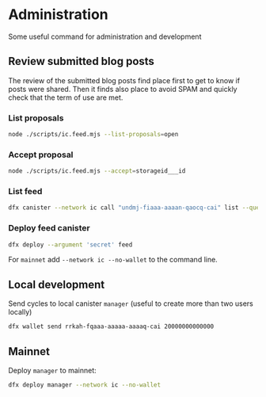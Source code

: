 # Administration

Some useful command for administration and development

## Review submitted blog posts

The review of the submitted blog posts find place first to get to know if posts were shared. Then it finds also place to avoid SPAM and quickly check that the term of use are met.

### List proposals

```bash
node ./scripts/ic.feed.mjs --list-proposals=open
```

### Accept proposal

```bash
node ./scripts/ic.feed.mjs --accept=storageid___id
```

### List feed

```bash
dfx canister --network ic call "undmj-fiaaa-aaaan-qaocq-cai" list --query "(record {})"
```

### Deploy feed canister

```bash
dfx deploy --argument 'secret' feed
```

For `mainnet` add `--network ic --no-wallet` to the command line.

## Local development

Send cycles to local canister `manager` (useful to create more than two users locally)

```bash
dfx wallet send rrkah-fqaaa-aaaaa-aaaaq-cai 20000000000000
```

## Mainnet

Deploy `manager` to mainnet:

```bash
dfx deploy manager --network ic --no-wallet
```
